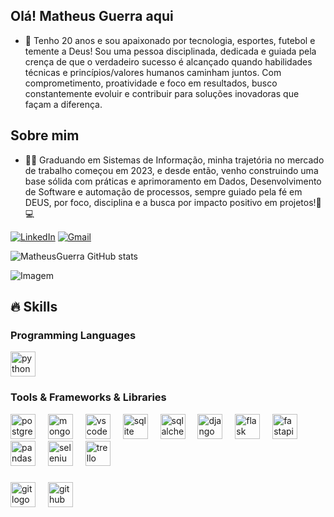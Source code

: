 ## Olá! Matheus Guerra aqui

- 🌟  Tenho 20 anos e sou apaixonado por tecnologia, esportes, futebol e temente a Deus! Sou uma pessoa disciplinada, 
dedicada e guiada pela crença de que o verdadeiro sucesso é alcançado quando habilidades técnicas e princípios/valores 
humanos caminham juntos. Com comprometimento, proatividade e foco em resultados, busco constantemente evoluir e contribuir 
para soluções inovadoras que façam a diferença.

## Sobre mim
- 👨‍🎓 Graduando em Sistemas de Informação, minha trajetória no mercado de trabalho começou em 2023,
e desde então, venho construindo uma base sólida com práticas e aprimoramento em Dados, Desenvolvimento de Software 
e automação de processos, sempre guiado pela fé em DEUS, por foco, disciplina e a busca por impacto positivo em projetos!🚀💻


[![LinkedIn](https://img.shields.io/badge/LinkedIn-0077B5?style=for-the-badge&logo=linkedin&logoColor=white)](https://www.linkedin.com/in/matheus-guerra-485070277)
[![Gmail](https://img.shields.io/badge/Gmail-white?style=for-the-badge&logo=gmail&logoColor=red)](mailto:matheusaraujoguerra2603@outlook.com)

  ![MatheusGuerra GitHub stats](https://github-readme-stats.vercel.app/api?username=MatheusGuerraa77&show_icons=true&theme=neon)

  <!-- GIF -->
<p align="left">
  <img align="center" src="https://github.com/VariableBee/VariableBee/assets/77739311/4e9f41af-6b57-49a7-b15a-74322e96b4d7" alt="Imagem">
</p>

## 🔥 Skills
<!-- Skills: Programming Languages -->
<h3>Programming Languages</h3>
 <div align="left">
  <img src="https://cdn.jsdelivr.net/gh/devicons/devicon/icons/python/python-original.svg" height="40" alt="python logo"  />
</div>

###
<h3>Tools & Frameworks & Libraries</h3>
<div align="left">
  <img src="https://cdn.jsdelivr.net/gh/devicons/devicon/icons/postgresql/postgresql-original.svg" height="40" alt="postgresql logo"  />
  <img width="12" />
  <img src="https://cdn.jsdelivr.net/gh/devicons/devicon/icons/mongodb/mongodb-original.svg" height="40" alt="mongodb logo"  />
  <img width="12" />
  <img src="https://cdn.jsdelivr.net/gh/devicons/devicon/icons/vscode/vscode-original.svg" height="40" alt="vscode logo"  />
  <img width="12" />
  <img src="https://cdn.jsdelivr.net/gh/devicons/devicon/icons/sqlite/sqlite-original.svg" height="40" alt="sqlite logo"  />
  <img width="12" />
  <img src="https://cdn.jsdelivr.net/gh/devicons/devicon/icons/sqlalchemy/sqlalchemy-original.svg" height="40" alt="sqlalchemy logo"  />
  <img width="12" />
  <img src="https://cdn.jsdelivr.net/gh/devicons/devicon/icons/django/django-plain.svg" height="40" alt="django logo"  />
  <img width="12" />
  <img src="https://cdn.jsdelivr.net/gh/devicons/devicon/icons/flask/flask-original.svg" height="40" alt="flask logo"  />
  <img width="12" />
  <img src="https://cdn.jsdelivr.net/gh/devicons/devicon/icons/fastapi/fastapi-original.svg" height="40" alt="fastapi logo"  />
  <img width="12" />
  <img src="https://cdn.jsdelivr.net/gh/devicons/devicon/icons/pandas/pandas-original.svg" height="40" alt="pandas logo"  />
  <img width="12" />
  <img src="https://cdn.jsdelivr.net/gh/devicons/devicon/icons/selenium/selenium-original.svg" height="40" alt="selenium logo"  />
  <img width="12" />
  <img src="https://cdn.jsdelivr.net/gh/devicons/devicon/icons/trello/trello-plain.svg" height="40" alt="trello logo"  />
</div>

###
<div align="left">
<img src="https://cdn.jsdelivr.net/gh/devicons/devicon/icons/git/git-original.svg" height="40" alt="git logo"  />
<img width="12" />
<img src="https://cdn.jsdelivr.net/gh/devicons/devicon/icons/github/github-original.svg" height="40" alt="github logo"  />
</div>
